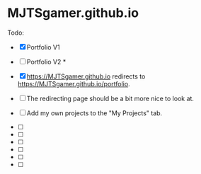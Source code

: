 # MJTSgamer.github.io

Todo:

 
 - [x] Portfolio V1
 - [ ] Portfolio V2 *

 - [x] https://MJTSgamer.github.io redirects to https://MJTSgamer.github.io/portfolio.
 - [ ] The redirecting page should be a bit more nice to look at.  
 - [ ] Add my own projects to the "My Projects" tab.
 - [ ] 
 - [ ]  
 - [ ]  
 - [ ]  
 - [ ]  
 - [ ]       


